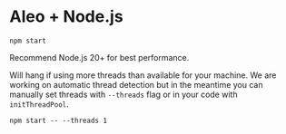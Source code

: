 # Aleo + Node.js

`npm start`

Recommend Node.js 20+ for best performance.

Will hang if using more threads than available for your machine. We are working
on automatic thread detection but in the meantime you can manually set threads
with `--threads` flag or in your code with `initThreadPool`.

`npm start -- --threads 1`
